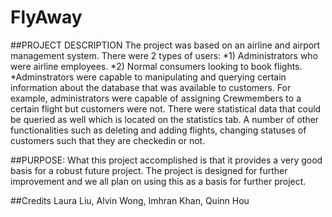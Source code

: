 # FlyAway

##PROJECT DESCRIPTION
The project was based on an airline and airport management system. There were 2
types of users:
*1) Administrators who were airline employees.
*2) Normal consumers looking to book flights.
*Adminstrators were capable to manipulating and querying certain information about the
database that was available to customers. For example, administrators were capable of
assigning Crewmembers to a certain flight but customers were not. There were
statistical data that could be queried as well which is located on the statistics tab. A
number of other functionalities such as deleting and adding flights, changing statuses of
customers such that they are checkedin
or not.

##PURPOSE: 
What this project accomplished is that it provides a very good basis for a robust future
project. The project is designed for further improvement and we all plan on using this as
a basis for further project.

##Credits
Laura Liu, Alvin Wong, Imhran Khan, Quinn Hou